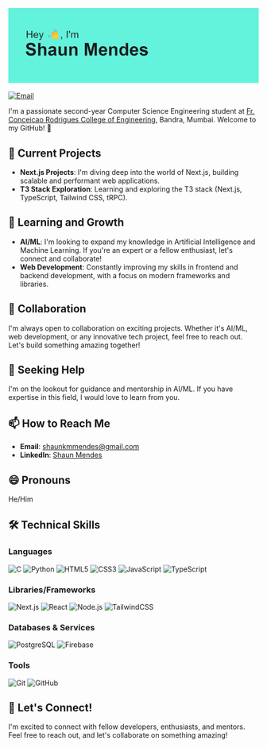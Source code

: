 <!--# Hi there! 👋 I'm Shaun Mendes-->

![Header Image](./header.png)

[![Email](https://img.shields.io/badge/Email-shaunkmmendes%40gmail.com-red)](mailto:shaunkmmendes@gmail.com)


I'm a passionate second-year Computer Science Engineering student at [Fr. Conceicao Rodrigues College of Engineering](https://www.frcrce.ac.in/), Bandra, Mumbai. Welcome to my GitHub! 🚀

## 🔭 Current Projects

- **Next.js Projects**: I'm diving deep into the world of Next.js, building scalable and performant web applications.
- **T3 Stack Exploration**: Learning and exploring the T3 stack (Next.js, TypeScript, Tailwind CSS, tRPC).

## 🌱 Learning and Growth

- **AI/ML**: I'm looking to expand my knowledge in Artificial Intelligence and Machine Learning. If you're an expert or a fellow enthusiast, let's connect and collaborate!
- **Web Development**: Constantly improving my skills in frontend and backend development, with a focus on modern frameworks and libraries.

## 👯 Collaboration

I'm always open to collaboration on exciting projects. Whether it's AI/ML, web development, or any innovative tech project, feel free to reach out. Let's build something amazing together!

## 🤔 Seeking Help

I'm on the lookout for guidance and mentorship in AI/ML. If you have expertise in this field, I would love to learn from you.

## 📫 How to Reach Me

- **Email**: [shaunkmmendes@gmail.com](mailto:shaunkmmendes@gmail.com)
- **LinkedIn**: [Shaun Mendes](https://www.linkedin.com/in/shaun-mendes-2107521b0/)

## 😄 Pronouns

He/Him

<!-- [![Shaun's GitHub stats](https://github-readme-stats.vercel.app/api?username=MetaSonic001)](https://github.com/anuraghazra/github-readme-stats)
[![Top Langs](https://github-readme-stats.vercel.app/api/top-langs/?username=MetaSonic001)](https://github.com/anuraghazra/github-readme-stats)
[![trophy](https://github-profile-trophy.vercel.app/?username=MetaSonic001)](https://github.com/ryo-ma/github-profile-trophy) -->

## 🛠️ Technical Skills

### Languages
![C](https://img.shields.io/badge/C-A8B9CC?style=for-the-badge&logo=c&logoColor=white)
![Python](https://img.shields.io/badge/Python-3776AB?style=for-the-badge&logo=python&logoColor=white)
![HTML5](https://img.shields.io/badge/HTML5-E34F26?style=for-the-badge&logo=html5&logoColor=white)
![CSS3](https://img.shields.io/badge/CSS3-1572B6?style=for-the-badge&logo=css3&logoColor=white)
![JavaScript](https://img.shields.io/badge/JavaScript-F7DF1E?style=for-the-badge&logo=javascript&logoColor=black)
![TypeScript](https://img.shields.io/badge/TypeScript-007ACC?style=for-the-badge&logo=typescript&logoColor=white)

### Libraries/Frameworks
![Next.js](https://img.shields.io/badge/Next.js-000000?style=for-the-badge&logo=nextdotjs&logoColor=white)
![React](https://img.shields.io/badge/React-61DAFB?style=for-the-badge&logo=react&logoColor=black)
![Node.js](https://img.shields.io/badge/Node.js-339933?style=for-the-badge&logo=nodedotjs&logoColor=white)
![TailwindCSS](https://img.shields.io/badge/TailwindCSS-38B2AC?style=for-the-badge&logo=tailwind-css&logoColor=white)
<!--![FastAPI](https://img.shields.io/badge/FastAPI-009688?style=for-the-badge&logo=fastapi&logoColor=white)
![Django](https://img.shields.io/badge/Django-092E20?style=for-the-badge&logo=django&logoColor=white)-->

### Databases & Services
![PostgreSQL](https://img.shields.io/badge/PostgreSQL-336791?style=for-the-badge&logo=postgresql&logoColor=white)
![Firebase](https://img.shields.io/badge/Firebase-FFCA28?style=for-the-badge&logo=firebase&logoColor=black)
<!--![Supabase](https://img.shields.io/badge/Supabase-3ECF8E?style=for-the-badge&logo=supabase&logoColor=white)
![PocketBase](https://img.shields.io/badge/PocketBase-FFCD39?style=for-the-badge&logo=pocketbase&logoColor=white)-->

<!--### Cloud Services
![Azure](https://img.shields.io/badge/Azure-0078D4?style=for-the-badge&logo=microsoft-azure&logoColor=white)
![Vercel](https://img.shields.io/badge/Vercel-000000?style=for-the-badge&logo=vercel&logoColor=white)-->

### Tools
![Git](https://img.shields.io/badge/Git-F05032?style=for-the-badge&logo=git&logoColor=white)
![GitHub](https://img.shields.io/badge/GitHub-181717?style=for-the-badge&logo=github&logoColor=white)
<!--![Docker](https://img.shields.io/badge/Docker-2496ED?style=for-the-badge&logo=docker&logoColor=white)-->


## 📣 Let's Connect!

I'm excited to connect with fellow developers, enthusiasts, and mentors. Feel free to reach out, and let's collaborate on something amazing!
